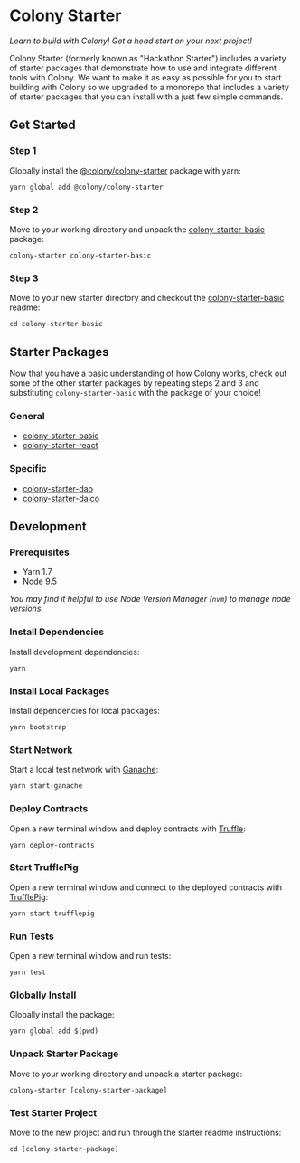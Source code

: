 # Colony Starter

_Learn to build with Colony! Get a head start on your next project!_

Colony Starter (formerly known as "Hackathon Starter") includes a variety of starter packages that demonstrate how to use and integrate different tools with Colony. We want to make it as easy as possible for you to start building with Colony so we upgraded to a monorepo that includes a variety of starter packages that you can install with a just few simple commands.

## Get Started

### Step 1

Globally install the [@colony/colony-starter](https://www.npmjs.com/package/@colony/colony-starter) package with yarn:

```
yarn global add @colony/colony-starter
```

### Step 2

Move to your working directory and unpack the [colony-starter-basic](/packages/colony-starter-basic) package:

```
colony-starter colony-starter-basic
```

### Step 3

Move to your new starter directory and checkout the [colony-starter-basic](/packages/colony-starter-basic) readme:

```
cd colony-starter-basic
```

## Starter Packages

Now that you have a basic understanding of how Colony works, check out some of the other starter packages by repeating steps 2 and 3 and substituting `colony-starter-basic` with the package of your choice!

### General

- [colony-starter-basic](/packages/colony-starter-basic)
- [colony-starter-react](/packages/colony-starter-react)

### Specific

- [colony-starter-dao](/packages/colony-starter-dao)
- [colony-starter-daico](/packages/colony-starter-daico)

## Development

### Prerequisites

- Yarn 1.7
- Node 9.5

_You may find it helpful to use Node Version Manager (`nvm`) to manage node versions._

### Install Dependencies

Install development dependencies:

```
yarn
```

### Install Local Packages

Install dependencies for local packages:

```
yarn bootstrap
```

### Start Network

Start a local test network with [Ganache](https://github.com/trufflesuite/ganache-cli):

```
yarn start-ganache
```

### Deploy Contracts

Open a new terminal window and deploy contracts with [Truffle](https://github.com/trufflesuite/truffle):

```
yarn deploy-contracts
```

### Start TrufflePig

Open a new terminal window and connect to the deployed contracts with [TrufflePig](https://github.com/JoinColony/trufflepig):

```
yarn start-trufflepig
```

### Run Tests

Open a new terminal window and run tests:

```
yarn test
```

### Globally Install

Globally install the package:

```
yarn global add $(pwd)
```

### Unpack Starter Package

Move to your working directory and unpack a starter package:

```
colony-starter [colony-starter-package]
```

### Test Starter Project

Move to the new project and run through the starter readme instructions:

```
cd [colony-starter-package]
```
